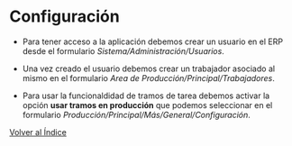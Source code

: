 # Configuración

- Para tener acceso a la aplicación debemos crear un usuario en el ERP desde el formulario *Sistema/Administración/Usuarios*. 

- Una vez creado el usuario debemos crear un trabajador asociado al mismo en el formulario *Area de Producción/Principal/Trabajadores*.

- Para usar la funcionaldidad de tramos de tarea debemos activar la opción **usar tramos en producción** que podemos seleccionar en el formulario *Producción/Principal/Más/General/Configuración*.

[Volver al Índice](../index.md)